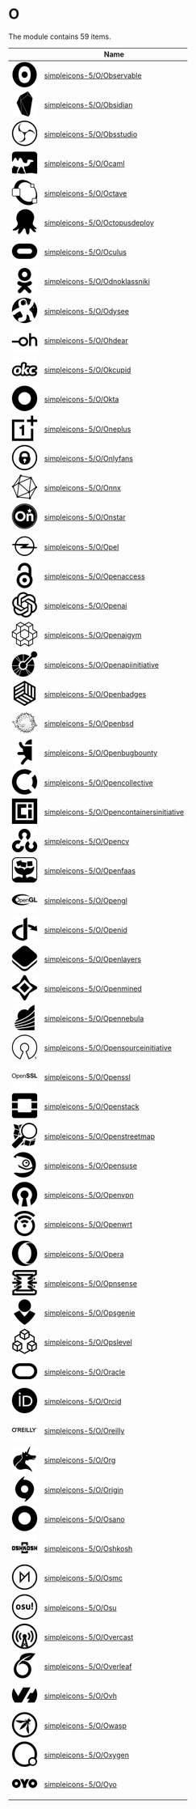 # O

The module contains 59 items.



| |Name|
|:---:|---|
| ![illustration of simpleicons-5/O/Observable](../../simpleicons-5/O/Observable.png) | [simpleicons-5/O/Observable](../../simpleicons-5/O/Observable.md) |
| ![illustration of simpleicons-5/O/Obsidian](../../simpleicons-5/O/Obsidian.png) | [simpleicons-5/O/Obsidian](../../simpleicons-5/O/Obsidian.md) |
| ![illustration of simpleicons-5/O/Obsstudio](../../simpleicons-5/O/Obsstudio.png) | [simpleicons-5/O/Obsstudio](../../simpleicons-5/O/Obsstudio.md) |
| ![illustration of simpleicons-5/O/Ocaml](../../simpleicons-5/O/Ocaml.png) | [simpleicons-5/O/Ocaml](../../simpleicons-5/O/Ocaml.md) |
| ![illustration of simpleicons-5/O/Octave](../../simpleicons-5/O/Octave.png) | [simpleicons-5/O/Octave](../../simpleicons-5/O/Octave.md) |
| ![illustration of simpleicons-5/O/Octopusdeploy](../../simpleicons-5/O/Octopusdeploy.png) | [simpleicons-5/O/Octopusdeploy](../../simpleicons-5/O/Octopusdeploy.md) |
| ![illustration of simpleicons-5/O/Oculus](../../simpleicons-5/O/Oculus.png) | [simpleicons-5/O/Oculus](../../simpleicons-5/O/Oculus.md) |
| ![illustration of simpleicons-5/O/Odnoklassniki](../../simpleicons-5/O/Odnoklassniki.png) | [simpleicons-5/O/Odnoklassniki](../../simpleicons-5/O/Odnoklassniki.md) |
| ![illustration of simpleicons-5/O/Odysee](../../simpleicons-5/O/Odysee.png) | [simpleicons-5/O/Odysee](../../simpleicons-5/O/Odysee.md) |
| ![illustration of simpleicons-5/O/Ohdear](../../simpleicons-5/O/Ohdear.png) | [simpleicons-5/O/Ohdear](../../simpleicons-5/O/Ohdear.md) |
| ![illustration of simpleicons-5/O/Okcupid](../../simpleicons-5/O/Okcupid.png) | [simpleicons-5/O/Okcupid](../../simpleicons-5/O/Okcupid.md) |
| ![illustration of simpleicons-5/O/Okta](../../simpleicons-5/O/Okta.png) | [simpleicons-5/O/Okta](../../simpleicons-5/O/Okta.md) |
| ![illustration of simpleicons-5/O/Oneplus](../../simpleicons-5/O/Oneplus.png) | [simpleicons-5/O/Oneplus](../../simpleicons-5/O/Oneplus.md) |
| ![illustration of simpleicons-5/O/Onlyfans](../../simpleicons-5/O/Onlyfans.png) | [simpleicons-5/O/Onlyfans](../../simpleicons-5/O/Onlyfans.md) |
| ![illustration of simpleicons-5/O/Onnx](../../simpleicons-5/O/Onnx.png) | [simpleicons-5/O/Onnx](../../simpleicons-5/O/Onnx.md) |
| ![illustration of simpleicons-5/O/Onstar](../../simpleicons-5/O/Onstar.png) | [simpleicons-5/O/Onstar](../../simpleicons-5/O/Onstar.md) |
| ![illustration of simpleicons-5/O/Opel](../../simpleicons-5/O/Opel.png) | [simpleicons-5/O/Opel](../../simpleicons-5/O/Opel.md) |
| ![illustration of simpleicons-5/O/Openaccess](../../simpleicons-5/O/Openaccess.png) | [simpleicons-5/O/Openaccess](../../simpleicons-5/O/Openaccess.md) |
| ![illustration of simpleicons-5/O/Openai](../../simpleicons-5/O/Openai.png) | [simpleicons-5/O/Openai](../../simpleicons-5/O/Openai.md) |
| ![illustration of simpleicons-5/O/Openaigym](../../simpleicons-5/O/Openaigym.png) | [simpleicons-5/O/Openaigym](../../simpleicons-5/O/Openaigym.md) |
| ![illustration of simpleicons-5/O/Openapiinitiative](../../simpleicons-5/O/Openapiinitiative.png) | [simpleicons-5/O/Openapiinitiative](../../simpleicons-5/O/Openapiinitiative.md) |
| ![illustration of simpleicons-5/O/Openbadges](../../simpleicons-5/O/Openbadges.png) | [simpleicons-5/O/Openbadges](../../simpleicons-5/O/Openbadges.md) |
| ![illustration of simpleicons-5/O/Openbsd](../../simpleicons-5/O/Openbsd.png) | [simpleicons-5/O/Openbsd](../../simpleicons-5/O/Openbsd.md) |
| ![illustration of simpleicons-5/O/Openbugbounty](../../simpleicons-5/O/Openbugbounty.png) | [simpleicons-5/O/Openbugbounty](../../simpleicons-5/O/Openbugbounty.md) |
| ![illustration of simpleicons-5/O/Opencollective](../../simpleicons-5/O/Opencollective.png) | [simpleicons-5/O/Opencollective](../../simpleicons-5/O/Opencollective.md) |
| ![illustration of simpleicons-5/O/Opencontainersinitiative](../../simpleicons-5/O/Opencontainersinitiative.png) | [simpleicons-5/O/Opencontainersinitiative](../../simpleicons-5/O/Opencontainersinitiative.md) |
| ![illustration of simpleicons-5/O/Opencv](../../simpleicons-5/O/Opencv.png) | [simpleicons-5/O/Opencv](../../simpleicons-5/O/Opencv.md) |
| ![illustration of simpleicons-5/O/Openfaas](../../simpleicons-5/O/Openfaas.png) | [simpleicons-5/O/Openfaas](../../simpleicons-5/O/Openfaas.md) |
| ![illustration of simpleicons-5/O/Opengl](../../simpleicons-5/O/Opengl.png) | [simpleicons-5/O/Opengl](../../simpleicons-5/O/Opengl.md) |
| ![illustration of simpleicons-5/O/Openid](../../simpleicons-5/O/Openid.png) | [simpleicons-5/O/Openid](../../simpleicons-5/O/Openid.md) |
| ![illustration of simpleicons-5/O/Openlayers](../../simpleicons-5/O/Openlayers.png) | [simpleicons-5/O/Openlayers](../../simpleicons-5/O/Openlayers.md) |
| ![illustration of simpleicons-5/O/Openmined](../../simpleicons-5/O/Openmined.png) | [simpleicons-5/O/Openmined](../../simpleicons-5/O/Openmined.md) |
| ![illustration of simpleicons-5/O/Opennebula](../../simpleicons-5/O/Opennebula.png) | [simpleicons-5/O/Opennebula](../../simpleicons-5/O/Opennebula.md) |
| ![illustration of simpleicons-5/O/Opensourceinitiative](../../simpleicons-5/O/Opensourceinitiative.png) | [simpleicons-5/O/Opensourceinitiative](../../simpleicons-5/O/Opensourceinitiative.md) |
| ![illustration of simpleicons-5/O/Openssl](../../simpleicons-5/O/Openssl.png) | [simpleicons-5/O/Openssl](../../simpleicons-5/O/Openssl.md) |
| ![illustration of simpleicons-5/O/Openstack](../../simpleicons-5/O/Openstack.png) | [simpleicons-5/O/Openstack](../../simpleicons-5/O/Openstack.md) |
| ![illustration of simpleicons-5/O/Openstreetmap](../../simpleicons-5/O/Openstreetmap.png) | [simpleicons-5/O/Openstreetmap](../../simpleicons-5/O/Openstreetmap.md) |
| ![illustration of simpleicons-5/O/Opensuse](../../simpleicons-5/O/Opensuse.png) | [simpleicons-5/O/Opensuse](../../simpleicons-5/O/Opensuse.md) |
| ![illustration of simpleicons-5/O/Openvpn](../../simpleicons-5/O/Openvpn.png) | [simpleicons-5/O/Openvpn](../../simpleicons-5/O/Openvpn.md) |
| ![illustration of simpleicons-5/O/Openwrt](../../simpleicons-5/O/Openwrt.png) | [simpleicons-5/O/Openwrt](../../simpleicons-5/O/Openwrt.md) |
| ![illustration of simpleicons-5/O/Opera](../../simpleicons-5/O/Opera.png) | [simpleicons-5/O/Opera](../../simpleicons-5/O/Opera.md) |
| ![illustration of simpleicons-5/O/Opnsense](../../simpleicons-5/O/Opnsense.png) | [simpleicons-5/O/Opnsense](../../simpleicons-5/O/Opnsense.md) |
| ![illustration of simpleicons-5/O/Opsgenie](../../simpleicons-5/O/Opsgenie.png) | [simpleicons-5/O/Opsgenie](../../simpleicons-5/O/Opsgenie.md) |
| ![illustration of simpleicons-5/O/Opslevel](../../simpleicons-5/O/Opslevel.png) | [simpleicons-5/O/Opslevel](../../simpleicons-5/O/Opslevel.md) |
| ![illustration of simpleicons-5/O/Oracle](../../simpleicons-5/O/Oracle.png) | [simpleicons-5/O/Oracle](../../simpleicons-5/O/Oracle.md) |
| ![illustration of simpleicons-5/O/Orcid](../../simpleicons-5/O/Orcid.png) | [simpleicons-5/O/Orcid](../../simpleicons-5/O/Orcid.md) |
| ![illustration of simpleicons-5/O/Oreilly](../../simpleicons-5/O/Oreilly.png) | [simpleicons-5/O/Oreilly](../../simpleicons-5/O/Oreilly.md) |
| ![illustration of simpleicons-5/O/Org](../../simpleicons-5/O/Org.png) | [simpleicons-5/O/Org](../../simpleicons-5/O/Org.md) |
| ![illustration of simpleicons-5/O/Origin](../../simpleicons-5/O/Origin.png) | [simpleicons-5/O/Origin](../../simpleicons-5/O/Origin.md) |
| ![illustration of simpleicons-5/O/Osano](../../simpleicons-5/O/Osano.png) | [simpleicons-5/O/Osano](../../simpleicons-5/O/Osano.md) |
| ![illustration of simpleicons-5/O/Oshkosh](../../simpleicons-5/O/Oshkosh.png) | [simpleicons-5/O/Oshkosh](../../simpleicons-5/O/Oshkosh.md) |
| ![illustration of simpleicons-5/O/Osmc](../../simpleicons-5/O/Osmc.png) | [simpleicons-5/O/Osmc](../../simpleicons-5/O/Osmc.md) |
| ![illustration of simpleicons-5/O/Osu](../../simpleicons-5/O/Osu.png) | [simpleicons-5/O/Osu](../../simpleicons-5/O/Osu.md) |
| ![illustration of simpleicons-5/O/Overcast](../../simpleicons-5/O/Overcast.png) | [simpleicons-5/O/Overcast](../../simpleicons-5/O/Overcast.md) |
| ![illustration of simpleicons-5/O/Overleaf](../../simpleicons-5/O/Overleaf.png) | [simpleicons-5/O/Overleaf](../../simpleicons-5/O/Overleaf.md) |
| ![illustration of simpleicons-5/O/Ovh](../../simpleicons-5/O/Ovh.png) | [simpleicons-5/O/Ovh](../../simpleicons-5/O/Ovh.md) |
| ![illustration of simpleicons-5/O/Owasp](../../simpleicons-5/O/Owasp.png) | [simpleicons-5/O/Owasp](../../simpleicons-5/O/Owasp.md) |
| ![illustration of simpleicons-5/O/Oxygen](../../simpleicons-5/O/Oxygen.png) | [simpleicons-5/O/Oxygen](../../simpleicons-5/O/Oxygen.md) |
| ![illustration of simpleicons-5/O/Oyo](../../simpleicons-5/O/Oyo.png) | [simpleicons-5/O/Oyo](../../simpleicons-5/O/Oyo.md) |



